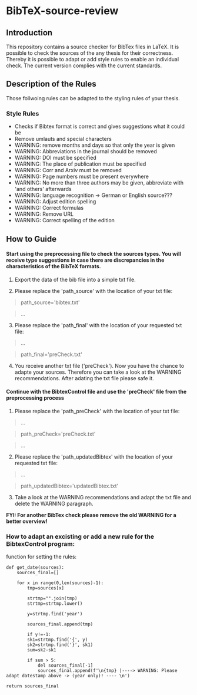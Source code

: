 # BibTeX-source-review

## Introduction

This repository contains a source checker for BibTex files in LaTeX. It is possible to check the sources of the any thesis for their correctness. Thereby it is possible to adapt or add style rules to enable an individual check. The current version complies with the current standards.

## Description of the Rules

Those follwoing rules can be adapted to the styling rules of your thesis.

### Style Rules

- Checks if Bibtex format is correct and gives suggestions what it could be
- Remove umlauts and special characters
- WARNING: remove months and days so that only the year is given
- WARNING: Abbreviations in the journal should be removed
- WARNING: DOI must be specified
- WARNING: The place of publication must be specified
- WARNING: Corr and Arxiv must be removed
- WARNING: Page numbers must be present everywhere
- WARNING: No more than three authors may be given, abbreviate with 'and others' afterwards
- WARNING: language recognition → German or English source???
- WARNING: Adjust edition spelling
- WARNING: Correct formulas
- WARNING: Remove URL
- WARNING: Correct spelling of the edition


## How to Guide

#### Start using the preprocessing file to check the sources types. You will receive type suggestions in case there are discrepancies in the characteristics of the BibTeX formats.

1. Export the data of the bib file into a simple txt file.

2. Please replace the 'path_source' with the location of your txt file:

>path_source='bibtex.txt'

>...


3. Please replace the 'path_final' with the location of your requested txt file:

>...

>path_final='preCheck.txt'


4. You receive another txt file ('preCheck'). Now you have the chance to adapte your sources. Therefore you can take a look at the WARNING recommendations. After adating the txt file please safe it.



#### Continue with the BibtexControl file and use the 'preCheck' file from the preprocessing process

1. Please replace the 'path_preCheck' with the location of your txt file:

>...

>path_preCheck='preCheck.txt'

>...

2. Please replace the 'path_updatedBibtex' with the location of your requested txt file:

>...

>path_updatedBibtex='updatedBibtex.txt'

3. Take a look at the WARNING recommendations and adapt the txt file and delete the WARNING paragraph.



<strong>FYI: For another BibTex check please remove the old WARNING for a better overview!</strong>



### How to adapt an excisting or add a new rule for the BibtexControl program:

<body>
    
<p>function for setting the rules:


    def get_date(sources):
        sources_final=[]

        for x in range(0,len(sources)-1):
            tmp=sources[x]

            strtmp="".join(tmp)
            strtmp=strtmp.lower()

            y=strtmp.find('year')
            
            sources_final.append(tmp) 

            if y!=-1:
            sk1=strtmp.find('{', y)
            sk2=strtmp.find('}', sk1)
            sum=sk2-sk1
            
            if sum > 5:
                del sources_final[-1]
                sources_final.append(f'\n{tmp} |----> WARNING: Please adapt datestamp above -> (year only)! ---- \n')
            
    return sources_final
</p>
</body>
